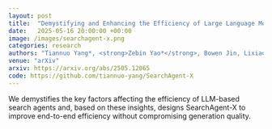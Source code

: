 ```yaml
---
layout: post
title:  "Demystifying and Enhancing the Efficiency of Large Language Model Based Search Agents"
date:   2025-05-16 20:00:00 +00:00
image: /images/searchagent-x.png
categories: research
authors: "Tiannuo Yang*, <strong>Zebin Yao*</strong>, Bowen Jin, Lixiao Cui, et al."
venue: "arXiv"
arxiv: https://arxiv.org/abs/2505.12065
code: https://github.com/tiannuo-yang/SearchAgent-X
---
```

We demystifies the key factors affecting the efficiency of LLM-based search agents and, based on these insights, designs SearchAgent-X to improve end-to-end efficiency without compromising generation quality. 